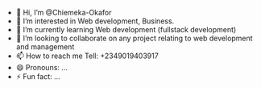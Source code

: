 - 👋 Hi, I’m @Chiemeka-Okafor
- 👀 I’m interested in Web development, Business. 
- 🌱 I’m currently learning Web development (fullstack development)
- 💞️ I’m looking to collaborate on any project relating to web development and management 
- 📫 How to reach me Tell: +2349019403917
- 😄 Pronouns: ...
- ⚡ Fun fact: ...

<!---
Chiemeka-Okafor/Chiemeka-Okafor is a ✨ special ✨ repository because its `README.md` (this file) appears on your GitHub profile.
You can click the Preview link to take a look at your changes.
--->
